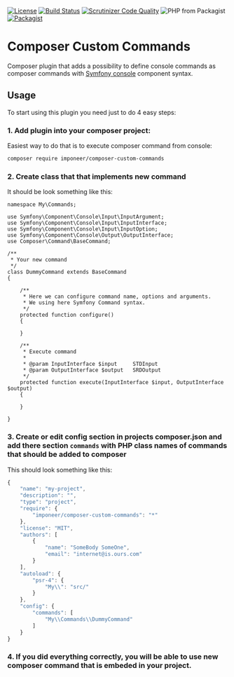 [![License](https://img.shields.io/github/license/imponeer/composer-custom-commands.svg?maxAge=2592000)](LICENSE)
 [![Build Status](https://travis-ci.org/imponeer/composer-custom-commands.svg?branch=master)](https://travis-ci.org/imponeer/composer-custom-commands) [![Scrutinizer Code Quality](https://scrutinizer-ci.com/g/imponeer/composer-custom-commands/badges/quality-score.png)](https://scrutinizer-ci.com/g/imponeer/composer-custom-commands/) 
![PHP from Packagist](https://img.shields.io/packagist/php-v/imponeer/composer-custom-commands.svg) 
[![Packagist](https://img.shields.io/packagist/v/imponeer/composer-custom-commands.svg)](https://packagist.org/packages/imponeer/composer-custom-commands)

# Composer Custom Commands

Composer plugin that adds a possibility to define console commands as composer commands with [Symfony console](https://symfony.com/doc/current/components/console.html) component syntax.

## Usage

To start using this plugin you need just to do 4 easy steps:

### 1. Add plugin into your composer project:
 
Easiest way to do that is to execute composer command from console:

```bash
composer require imponeer/composer-custom-commands
```

### 2. Create class that that implements new command

It should be look something like this:
```php5
namespace My\Commands;

use Symfony\Component\Console\Input\InputArgument;
use Symfony\Component\Console\Input\InputInterface;
use Symfony\Component\Console\Input\InputOption;
use Symfony\Component\Console\Output\OutputInterface;
use Composer\Command\BaseCommand;

/**
 * Your new command
 */
class DummyCommand extends BaseCommand
{

    /**
     * Here we can configure command name, options and arguments. 
	 * We using here Symfony Command syntax.
     */
    protected function configure()
    {
		
    }

    /**
     * Execute command
     *
     * @param InputInterface $input     STDInput
     * @param OutputInterface $output   SRDOutput
     */
    protected function execute(InputInterface $input, OutputInterface $output)
    {
       
    }

}
```

### 3. Create or edit config section in projects composer.json and add there section `commands` with PHP class names of commands that should be added to composer

This should look something like this:
```javascript
{
	"name": "my-project",
	"description": "",
	"type": "project",
	"require": {
		"imponeer/composer-custom-commands": "*"
	},
	"license": "MIT",
	"authors": [
		{
			"name": "SomeBody SomeOne",
			"email": "internet@is.ours.com"
		}
	],
	"autoload": {
		"psr-4": {
			"My\\": "src/"
		}
	},
	"config": {
		"commands": [
			"My\\Commands\\DummyCommand"
		]
	}
}
```

### 4. If you did everything correctly, you will be able to use new composer command that is embeded in your project.
